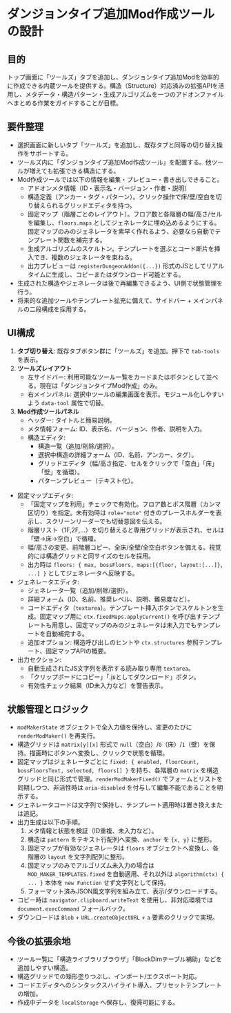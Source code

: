 # ダンジョンタイプ追加Mod作成ツールの設計

## 目的
トップ画面に「ツールズ」タブを追加し、ダンジョンタイプ追加Modを効率的に作成できる内蔵ツールを提供する。構造（Structure）対応済みの拡張APIを活用し、メタデータ・構造パターン・生成アルゴリズムを一つのアドオンファイルへまとめる作業をガイドすることが目標。

## 要件整理
- 選択画面に新しいタブ「ツールズ」を追加し、既存タブと同等の切り替え操作をサポートする。
- ツールズ内に「ダンジョンタイプ追加Mod作成ツール」を配置する。他ツールが増えても拡張できる構造にする。
- Mod作成ツールでは以下の情報を編集・プレビュー・書き出しできること。
  - アドオンメタ情報（ID・表示名・バージョン・作者・説明）
  - 構造定義（アンカー・タグ・パターン）。クリック操作で床/壁/空白を切り替えられるグリッドエディタを持つ。
  - 固定マップ（階層ごとのレイアウト）。フロア数と各階層の幅/高さ/セルを編集し、`floors.maps` としてジェネレータに埋め込めるようにする。固定マップのみのジェネレータを素早く作れるよう、必要なら自動でテンプレート関数を補完する。
  - 生成アルゴリズムのスケルトン。テンプレートを選ぶとコード断片を挿入でき、複数のジェネレータを束ねる。
  - 出力プレビューは `registerDungeonAddon({...})` 形式のJSとしてリアルタイムに生成し、コピーまたはダウンロード可能とする。
- 生成された構造やジェネレータは後で再編集できるよう、UI側で状態管理を行う。
- 将来的な追加ツールやテンプレート拡充に備えて、サイドバー + メインパネルの二段構成を採用する。

## UI構成
1. **タブ切り替え**: 既存タブボタン群に「ツールズ」を追加。押下で `tab-tools` を表示。
2. **ツールズレイアウト**
   - 左サイドバー: 利用可能なツール一覧をカードまたはボタンとして並べる。現在は「ダンジョンタイプMod作成」のみ。
   - 右メインパネル: 選択中ツールの編集画面を表示。モジュール化しやすいよう `data-tool` 属性で切替。
3. **Mod作成ツールパネル**
   - ヘッダー: タイトルと簡易説明。
   - メタ情報フォーム: ID、表示名、バージョン、作者、説明を入力。
   - 構造エディタ:
     - 構造一覧（追加/削除/選択）。
     - 選択中構造の詳細フォーム（ID、名前、アンカー、タグ）。
     - グリッドエディタ（幅/高さ指定、セルをクリックで「空白」「床」「壁」を循環）。
     - パターンプレビュー（テキスト化）。
  - 固定マップエディタ:
    - 「固定マップを利用」チェックで有効化。フロア数とボス階層（カンマ区切り）を指定。未有効時は `role="note"` 付きのプレースホルダーを表示し、スクリーンリーダーでも切替意図を伝える。
     - 階層リスト（1F,2F,...）を切り替えると専用グリッドが表示され、セルは「壁→床→空白」で循環。
     - 幅/高さの変更、前階層コピー、全床/全壁/全空白ボタンを備える。視覚的には構造グリッドと同サイズのセルを採用。
     - 出力時は `floors: { max, bossFloors, maps:[{floor, layout:[...]}, ...] }` としてジェネレータへ反映する。
  - ジェネレータエディタ:
    - ジェネレータ一覧（追加/削除/選択）。
    - 詳細フォーム（ID、名前、推奨レベル、説明、難易度など）。
    - コードエディタ（`textarea`）。テンプレート挿入ボタンでスケルトンを生成。固定マップ用に `ctx.fixedMaps.applyCurrent()` を呼び出すテンプレートも用意し、固定マップのみのジェネレータは未入力でもテンプレートを自動補完する。
     - 追加オプション: 構造呼び出しのヒントや `ctx.structures` 参照テンプレート、固定マップAPIの概要。
   - 出力セクション:
     - 自動生成されたJS文字列を表示する読み取り専用 `textarea`。
     - 「クリップボードにコピー」「.jsとしてダウンロード」ボタン。
     - 有効性チェック結果（ID未入力など）を警告表示。

## 状態管理とロジック
- `modMakerState` オブジェクトで全入力値を保持し、変更のたびに `renderModMaker()` を再実行。
- 構造グリッドは `matrix[y][x]` 形式で `null`（空白）/`0`（床）/`1`（壁）を保持。描画時にボタンへ変換し、クリックで状態を循環。
- 固定マップはジェネレータごとに `fixed: { enabled, floorCount, bossFloorsText, selected, floors[] }` を持ち、各階層の `matrix` を構造グリッドと同じ形式で管理。`renderModMakerFixed()` でフォームとリストを同期しつつ、非活性時は `aria-disabled` を付与して編集不能であることを明示する。
- ジェネレータコードは文字列で保持し、テンプレート適用時は置き換えまたは追記。
- 出力生成は以下の手順。
  1. メタ情報と状態を検証（ID重複、未入力など）。
  2. 構造は `pattern` をテキスト行配列へ変換、`anchor` を `{x, y}` に整形。
  3. 固定マップが有効なジェネレータは `floors` オブジェクトへ変換し、各階層の `layout` を文字列配列に整形。
  4. 固定マップのみでアルゴリズム未入力の場合は `MOD_MAKER_TEMPLATES.fixed` を自動適用、それ以外は `algorithm(ctx) { ... }` 本体を `new Function` せず文字列として保持。
  5. フォーマット済みJSON風文字列を組み立て、表示/ダウンロードする。
- コピー時は `navigator.clipboard.writeText` を使用し、非対応環境では `document.execCommand` フォールバック。
- ダウンロードは `Blob` + `URL.createObjectURL` + `a` 要素のクリックで実現。

## 今後の拡張余地
- ツール一覧に「構造ライブラリブラウザ」「BlockDimテーブル補助」などを追加しやすい構造。
- 構造グリッドでの矩形塗りつぶし、インポート/エクスポート対応。
- コードエディタへのシンタックスハイライト導入、プリセットテンプレートの増加。
- 作成中データを `localStorage` へ保存し、復帰可能にする。

